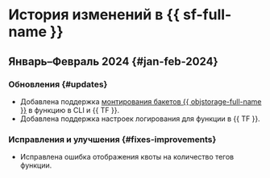 # История изменений в {{ sf-full-name }}

## Январь–Февраль 2024 {#jan-feb-2024}

### Обновления {#updates}

* Добавлена поддержка [монтирования бакетов {{ objstorage-full-name }}](concepts/mounting.md) в функцию в CLI и {{ TF }}.
* Добавлена поддержка настроек логирования для функции в {{ TF }}.

### Исправления и улучшения {#fixes-improvements}

* Исправлена ошибка отображения квоты на количество тегов функции.
